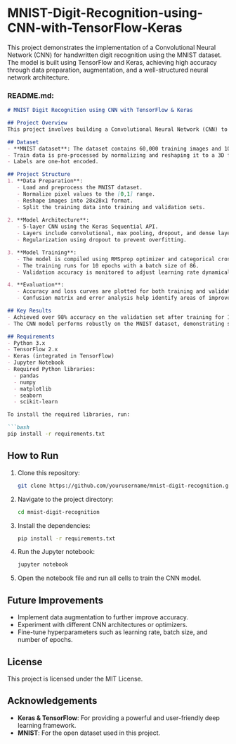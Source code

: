 # MNIST-Digit-Recognition-using-CNN-with-TensorFlow-Keras
This project demonstrates the implementation of a Convolutional Neural Network (CNN) for handwritten digit recognition using the MNIST dataset. The model is built using TensorFlow and Keras, achieving high accuracy through data preparation, augmentation, and a well-structured neural network architecture.


### **README.md:**

```markdown
# MNIST Digit Recognition using CNN with TensorFlow & Keras

## Project Overview
This project involves building a Convolutional Neural Network (CNN) to classify handwritten digits from the MNIST dataset. The dataset consists of 28x28 grayscale images of digits (0-9), and the goal is to correctly predict the digit represented by each image. This project was developed in Jupyter Notebook using Python, TensorFlow, and Keras.

## Dataset
- **MNIST dataset**: The dataset contains 60,000 training images and 10,000 test images of handwritten digits (0-9). Each image is 28x28 pixels and is labeled with the corresponding digit.
- Train data is pre-processed by normalizing and reshaping it to a 3D format suitable for a CNN.
- Labels are one-hot encoded.

## Project Structure
1. **Data Preparation**:
   - Load and preprocess the MNIST dataset.
   - Normalize pixel values to the [0,1] range.
   - Reshape images into 28x28x1 format.
   - Split the training data into training and validation sets.
   
2. **Model Architecture**:
   - 5-layer CNN using the Keras Sequential API.
   - Layers include convolutional, max pooling, dropout, and dense layers.
   - Regularization using dropout to prevent overfitting.

3. **Model Training**:
   - The model is compiled using RMSprop optimizer and categorical cross-entropy loss.
   - The training runs for 10 epochs with a batch size of 86.
   - Validation accuracy is monitored to adjust learning rate dynamically.

4. **Evaluation**:
   - Accuracy and loss curves are plotted for both training and validation data.
   - Confusion matrix and error analysis help identify areas of improvement.

## Key Results
- Achieved over 98% accuracy on the validation set after training for 10 epochs.
- The CNN model performs robustly on the MNIST dataset, demonstrating strong generalization.

## Requirements
- Python 3.x
- TensorFlow 2.x
- Keras (integrated in TensorFlow)
- Jupyter Notebook
- Required Python libraries:
  - pandas
  - numpy
  - matplotlib
  - seaborn
  - scikit-learn

To install the required libraries, run:

```bash
pip install -r requirements.txt
```

## How to Run
1. Clone this repository:
   ```bash
   git clone https://github.com/yourusername/mnist-digit-recognition.git
   ```
2. Navigate to the project directory:
   ```bash
   cd mnist-digit-recognition
   ```
3. Install the dependencies:
   ```bash
   pip install -r requirements.txt
   ```
4. Run the Jupyter notebook:
   ```bash
   jupyter notebook
   ```
5. Open the notebook file and run all cells to train the CNN model.

## Future Improvements
- Implement data augmentation to further improve accuracy.
- Experiment with different CNN architectures or optimizers.
- Fine-tune hyperparameters such as learning rate, batch size, and number of epochs.

## License
This project is licensed under the MIT License.

## Acknowledgements
- **Keras & TensorFlow**: For providing a powerful and user-friendly deep learning framework.
- **MNIST**: For the open dataset used in this project.
```
